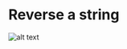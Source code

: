 # Reverse a string

![alt text](https://github.com/proman3419/Programming-Challenges-v1.4/Screenshots/16_1.PNG)
